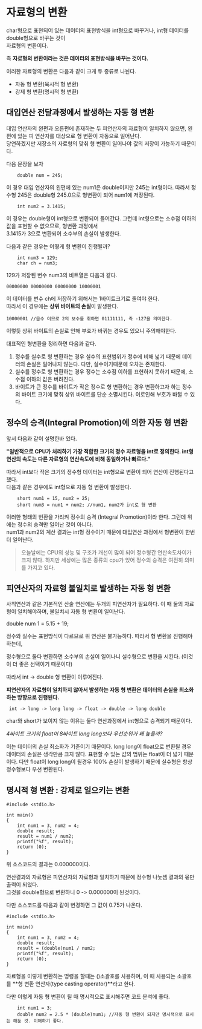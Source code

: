 # 자료형의 변환

char형으로 표현되어 있는 데이터의 표현방식을 int형으로 바꾸거나, int형 데이터를 double형으로 바꾸는 것이  
자료형의 변환이다.

즉 **자료형의 변환이라는 것은 데이터의 표현방식을 바꾸는 것이다.** 

이러한 자료형의 변환은 다음과 같이 크게 두 종류로 나뉜다.
* 자동 형 변환(묵시적 형 변환)
* 강제 형 변환(명시적 형 변환)

## 대입연산 전달과정에서 발생하는 자동 형 변환

대입 연산자의 왼편과 오른편에 존재하는 두 피연산자의 자료형이 일치하지 않으면, 왼편에 있는 피 연산자를 대상으로 형 변환이 자동으로 일어난다.  
당연하겠지만 저장소의 자료형의 맞춰 형 변환이 일어나야 값의 저장이 가능하기 때문이다.

다음 문장을 보자

```
    double num = 245;
```
이 경우 대입 연산자의 왼편에 있는 num1은 double이지만 245는 int형이다. 따라서 정수형 245은 double형 245.0으로
형변환이 되어 num1에 저장된다.

```
    int num2 = 3.1415;
```
이 경우는 double형이 int형으로 변환되어 들어간다. 그런데 int형으로는 소수점 이하의 값을 표현할 수 없으므로, 형변환 과정에서  
3.1415가 3으로 변환되어 소수부의 손실이 발생한다.  

다음과 같은 경우는 어떻게 형 변환이 진행될까?
```
    int num3 = 129;
    char ch = num3;
```

129가 저장된 변수 num3의 비트열은 다음과 같다.
```
00000000 00000000 00000000 10000001
```

이 데이터를 변수 ch에 저장하기 위해서는 1바이트크기로 줄여야 한다.  
따라서 이 경우에는 **상위 바이트의 손실**이 발생한다.

```
10000001 //음수 이므로 2의 보수를 취하면 01111111, 즉 -127을 의미한다.
```

이렇듯 상위 바이트의 손실로 인해 부호가 바뀌는 경우도 있으니 주의해야한다.

대표적인 형변환을 정리하면 다음과 같다.

1. 정수를 실수로 형 변환하는 경우
    실수의 표현범위가 정수에 비해 넓기 때문에 데이터의 손실은 일어나지 않는다. 다만, 실수이기때문에 오차는 존재한다.
2. 실수를 정수로 형 변환하는 경우
    정수는 소수점 이하를 표현하지 못하기 때문에, 소수점 이하의 값은 버려진다.
3. 바이트가 큰 정수를 바이트가 작은 정수로 형 변환하는 경우
    변환하고자 하는 정수의 바이트 크기에 맞춰 상위 바이트를 단순 소멸시킨다. 이로인해 부호가 바뀔 수 있다.

## 정수의 승격(Integral Promotion)에 의한 자동 형 변환

앞서 다음과 같이 설명한바 있다.

**"일반적으로 CPU가 처리하기 가장 적합한 크기의 정수 자료형을 int로 정의한다. int형 연산의 속도는 다른 자료형의 연산속도에 비해 동일하거나 빠르다."**

따라서 int보다 작은 크기의 정수형 데이터는 int형으로 변환이 되어 연산이 진행된다고 했다.  
다음과 같은 경우에도 int형으로 자동 형 변환이 발생한다.  
```
    short num1 = 15, num2 = 25;
    short num3 = num1 + num2; //num1, num2가 int로 형 변환
```
이러한 형태의 번환을 가리켜 정수의 승격 (Integral Promotion)이라 한다. 그런데 위에는 정수의 승격만 일어난 것이 아니다.  
num1과 num2의 계산 결과는 int형 정수이기 때문에 대입연산 과정에서 형변환이 한번 더 일어난다.

>오늘날에는 CPU의 성능 및 구조가 개선이 많이 되어 정수형간 연산속도차이가 크지 않다. 하지만 세상에는 많은 종류의 cpu가 있어 정수의 승격은 여전히 의미를 가지고 있다.

## 피연산자의 자료형 불일치로 발생하는 자동 형 변환

사칙연산과 같은 기본적인 산술 연산에는 두개의 피연산자가 필요하다. 이 때 둘의 자료형이 일치해야하며, 불일치시 자동 형 변환이 일어난다.

double num 1 = 5.15 + 19;

정수와 실수는 표현방식이 다르므로 위 연산은 불가능하다. 따라서 형 변환을 진행해야 하는데,

정수형으로 둘다 변환하면 소수부의 손실이 일어나니 실수형으로 변환을 시킨다. (이것이 더 좋은 선택이기 때문이다)

따라서 int -> double 형 변환이 이루어진다.

**피연산자의 자료형이 일치하지 않아서 발생하는 자동 형 변환은 데이터의 손실을 최소화하는 방향으로 진행된다.**
```
 int -> long -> long long -> float -> double -> long double
```

char와 short가 보이지 않는 이유는 둘다 연산과정에서 int형으로 승격되기 때문이다.

*4바이트 크기의 float이 8바이트 long long보다 우선순위가 왜 높을까?*  

이는 데이터의 손실 최소화가 기준이기 때문이다. long long이 float으로 변환될 경우 데이터의 손실은 생각만큼 크지 않다. 
표현할 수 있는 값의 범위는 float이 더 넓기 때문이다. 다만 float이 long long이 될경우 100% 손실이 발생하기 때문에 실수형은 항상 정수형보다 우선 변환된다.

## 명시적 형 변환 : 강제로 일으키는 변환

```
#include <stdio.h>

int main()
{
    int num1 = 3, num2 = 4;
    double result;
    result = num1 / num2;
    printf("%f", result);
    return (0);
}
```
위 소스코드의 결과는 0.000000이다.

연산결과의 자료형은 피연산자의 자료형과 일치하기 때문에 정수형 나눗셈 결과의 몫만 출력이 되었다.  
그것을 double형으로 변환하니 0 -> 0.000000이 된것이다.

다만 소스코드를 다음과 같이 변경하면 그 값이 0.75가 나온다.
```
#include <stdio.h>

int main()
{
    int num1 = 3, num2 = 4;
    double result;
    result = (double)num1 / num2;
    printf("%f", result);
    return (0);
}
```
자료형을 이렇게 변환하는 명령을 할때는 ()소괄호를 사용하며, 이 때 사용되는 소괄호를 **형 변환 연산자(type casting operator)**라고 한다. 

다만 이렇게 자동 형 변환이 될 때 명시적으로 표시해주면 코드 분석에 좋다.
```
    int num1 = 3;
    double num2 = 2.5 * (double)num1; //자동 형 변환이 되지만 명시적으로 표시는 해둔 것. 이해하기 좋다.
```